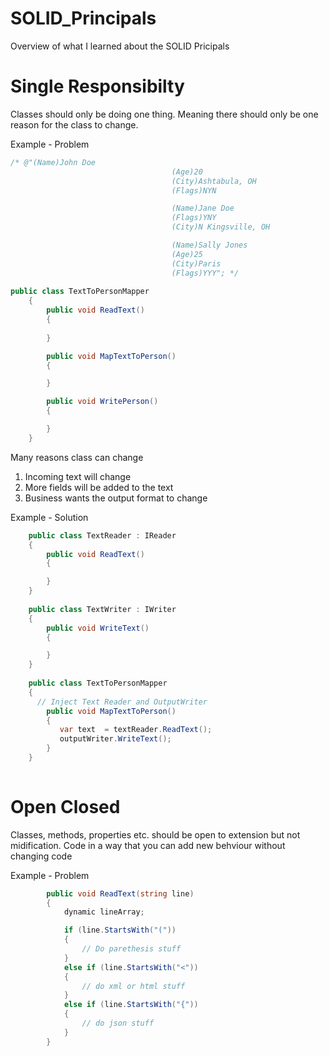 # SOLID_Principals
Overview of what I learned about the SOLID Pricipals


# Single Responsibilty
Classes should only be doing one thing. Meaning there should only be one reason for the class to change.

Example - Problem

```csharp
/* @"(Name)John Doe
                                    (Age)20
                                    (City)Ashtabula, OH
                                    (Flags)NYN

                                    (Name)Jane Doe
                                    (Flags)YNY
                                    (City)N Kingsville, OH

                                    (Name)Sally Jones
                                    (Age)25
                                    (City)Paris
                                    (Flags)YYY"; */
                                    
public class TextToPersonMapper
    {
        public void ReadText()
        {
         
        }

        public void MapTextToPerson()
        {

        }

        public void WritePerson()
        {

        }
    }
```

Many reasons class can change
1) Incoming text will change
2) More fields will be added to the text
3) Business wants the output format to change

Example - Solution

```csharp
    public class TextReader : IReader
    {
        public void ReadText()
        {

        }
    }
    
    public class TextWriter : IWriter
    {
        public void WriteText()
        {

        }
    }
    
    public class TextToPersonMapper
    {
      // Inject Text Reader and OutputWriter
        public void MapTextToPerson()
        {
           var text  = textReader.ReadText();
           outputWriter.WriteText();
        }
    }
    
```
# Open Closed
Classes, methods, properties etc. should be open to extension but not midification. Code in a way that you can add new behviour without 
changing code

Example - Problem

```csharp
        public void ReadText(string line)
        {
            dynamic lineArray;

            if (line.StartsWith("("))
            {
                // Do parethesis stuff
            }
            else if (line.StartsWith("<"))
            {
                // do xml or html stuff
            }
            else if (line.StartsWith("{"))
            {
                // do json stuff
            }
        }
```


